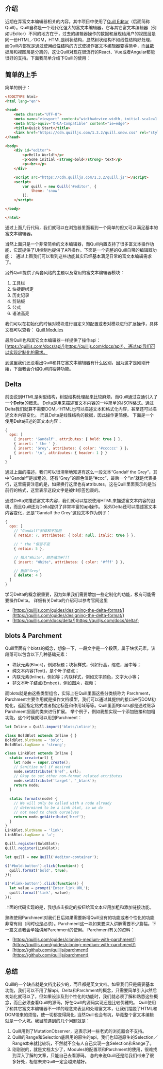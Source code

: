 ## 介绍
近期在弄富文本编辑器相关的内容，其中项目中使用了[Quill Editor](https://quilljs.com)（后面简称Quill）。Quill自称是一个现代化强大的富文本编辑器，它与其它富文本编辑器（例如UEditor）不同的地方在于，过去的编辑器操作的数据和展现给用户的视图层是同一份HTML／DOM，HTML是树状结构，显然树状结构不如线性结构好处理，而Quill内部就是通过使用线性结构的方式使操作富文本编辑器变得简单，而且数据层和视图层是分离的，这让Quill对现在很流行的React、Vue或者Angular都能很好的支持。下面我简单介绍下Quill的使用：
<!--more-->

## 简单的上手
简单的例子：
``` html
<!DOCTYPE html>
<html lang="en">

<head>
    <meta charset="UTF-8">
    <meta name="viewport" content="width=device-width, initial-scale=1.0">
    <meta http-equiv="X-UA-Compatible" content="ie=edge">
    <title>Quick Start</title>
    <link href="https://cdn.quilljs.com/1.3.2/quill.snow.css" rel="stylesheet">
</head>

<body>
    <div id="editor">
        <p>Hello World!</p>
        <p>Some initial <strong>bold</strong> text</p>
        <p><br></p>
    </div>

    <script src="https://cdn.quilljs.com/1.3.2/quill.js"></script>
    <script>
        var quill = new Quill('#editor', {
            theme: 'snow'
        });
    </script>

</body>

</html>
```

通过上面几行代码，我们就可以在浏览器里面看到一个简单的但又可以满足基本的富文本编辑器。
<img src="./quill-editor/quick-start.png" alt="">

当然上面只是一个非常简单的文本编辑器，而Quill内置支持了很多富文本操作功能，它既提供了UI控制也提供了API操作。下面是一个完整的Quill自带的编辑器功能：
<img src="./quill-editor/formats.png" alt="">
通过上图我们可以看到这些功能其实已经基本满足日常的富文本编辑需求了。

另外Quill提供了两套风格的主题以及常用的富文本编辑器模块：
1. 工具栏
2. 快捷键绑定
3. 历史记录
4. 剪贴板
5. 公式
6. 语法高亮

我们可以在初始化的时候对模块进行自定义的配置或者对模块进行扩展操作，具体文档可以查看：
[Quill Modules](https://quilljs.com/docs/modules/)

最后Quill也和其它文本编辑器一样提供了操作api：
[https://quilljs.com/docs/api/](https://quilljs.com/docs/api/)，通过api我们可以实现定制化的需求。

到这里我们还没看出Quill和其它富文本编辑器有什么区别，因为这才是刚刚开始，下面我会介绍Quill的独特功能。

## Delta
前面说到HTML是树型结构，树型结构处理起来比较麻烦，而Quill通过变通引入了一个**Delta**的概念。
Delta是用来描述富文本内容的一种简单的JSON格式。通过Delta我们就算不需要DOM／HTML也可以描述文本和格式化内容，甚至还可以描述文本内容变化。
而且Delta是线性结构的数据，因此操作更简便。
下面是一个使用Delta描述的富文本内容：
``` javascript
{
  ops: [
    { insert: 'Gandalf', attributes: { bold: true } },
    { insert: ' the ' },
    { insert: 'Grey', attributes: { color: '#cccccc' } }，
    { insert: '\n', attributes: { header: 1 } }
  ]
}
```
通过上面的描述，我们可以很清晰地知道有这么一段文本“Gandalf the Grey”，其中“Gandalf”是加粗的，还有“Grey”的颜色值是“#ccc”，最后一个“\n”就是代表换行，这里需要注意的是，如果换行这里也有attributes，这在Quill里面表示的是当前行的格式，这里表示这段文字是被h1标签包裹的。

通过Delta来描述富文本内容，我们就可以摆脱使用HTML来描述富文本内容的困境，而且Quill还为Delta提供了非常丰富的api操作。
另外Delta还可以描述富文本内容变化，还是“Gandalf the Grey”这段文本作为例子：
``` javascript
{
  ops: [
    // "Gandalf"斜体和不加粗
    { retain: 7, attributes: { bold: null, italic: true } },

    // " the "保留不变
    { retain: 5 },

    // 插入"White"，颜色值为#fff
    { insert: "White", attributes: { color: '#fff' } },

    // 删除"Grey"
    { delete: 4 }
  ]
}
```
学习Delta的概念很重要，因为如果我们需要增加一些定制化的功能，极有可能需要操作Delta。
详细有关Delta的介绍可以参考官网这里
- [https://quilljs.com/guides/designing-the-delta-format/](https://quilljs.com/guides/designing-the-delta-format/)
- [https://quilljs.com/docs/delta/](https://quilljs.com/docs/delta/)

## blots & Parchment
Quill里面有个blots的概念，想象一下，一段文字是一个段落，属于块状元素，该段落可以包含以下几种基础元素：
- 块状元素(Block)，例如标题；块状样式，例如行高，缩进，居中等；
- 纯文本内容(Text)，是个叶子结点；
- 内联元素(Inline)，例如<b></b><i></i>等；内联样式，例如文字颜色，文字大小等；
- 非文本叶子结点(Embed)，例如图片，视频；

而blots就是由这些类型组合，实际上在Quill里面这些分类统称为 Parchment，
Parchment主要作用就是操作文档模型，我们可以通过其提供的接口进行DOM初始化，返回指定格式或者指定标签和作用域等等。Quill里面的blots都是通过继承Parchment里面的类来进行扩展。
举个例子，例如我想实现一个添加链接和加粗功能，这个时候就可以用到Parchment：
``` javascript
let Inline = Quill.import('blots/inline');

class BoldBlot extends Inline { }
BoldBlot.blotName = 'bold';
BoldBlot.tagName = 'strong';

class LinkBlot extends Inline {
  static create(url) {
    let node = super.create();
    // Sanitize url if desired
    node.setAttribute('href', url);
    // Okay to set other non-format related attributes
    node.setAttribute('target', '_blank');
    return node;
  }
  
  static formats(node) {
    // We will only be called with a node already
    // determined to be a Link blot, so we do
    // not need to check ourselves
    return node.getAttribute('href');
  }
}
LinkBlot.blotName = 'link';
LinkBlot.tagName = 'a';

Quill.register(BoldBlot);
Quill.register(LinkBlot);

let quill = new Quill('#editor-container');

$('#bold-button').click(function() {
  quill.format('bold', true);
});

$('#link-button').click(function() {
  let value = prompt('Enter link URL');
  quill.format('link', value);
});
```
上面的代码实现的是，我想点击指定的按钮给富文本应用加粗和添加链接功能。

熟练使用Parchment对我们日后如果需要新增Quill没有的功能或者个性化的功能非常有用（同时也是必须）。Parchment这一块如果要深入讲解需要不少篇幅，下一篇文章我会单独讲解Parchment的使用。
Parchment有关的资料：
- [https://quilljs.com/guides/cloning-medium-with-parchment/](https://quilljs.com/guides/cloning-medium-with-parchment/)
- [https://github.com/quilljs/parchment](https://github.com/quilljs/parchment)

## 总结
Quill的一个缺点就是文档比较少的，而且都是英文文档。如果我们只是需要基本功能，我们可以不用了解api，Delta和Parchment的概念，只需要简单引入js然后初始化就可以了。但如果设涉及到个性化的功能时，我们就必须了解和熟悉这些概念，而且必须查看Quill的源码，好在Quill的源码实现还是比较优雅的。
Quill使用了和其它富文本编辑器不一样的理念来表达和处理富文本，让我们摆脱了HTML和DOM带来的烦恼，使一切都变得简化.
当然Quill也会有坑，毕竟整个富文本编辑就是一个大坑。我目前遇到的几个问题就是：
1. Quill用到了MutationObserver，这表示对一些老式的浏览器会不支持。
2. Quill的Range和Selection底层用的原生的api，我们也知道原生的Selection／Range本来就比较坑，不然就不会有人自己实现一套Selection和Range了。
3. 刚刚说的，就是文档太少了，Modules的配置项和Parchment的使用，很难找到深入了解的文章，只能自己去看源码。
总的来说Quill还是给我们带来了很多好处，相信未来Quill一定会越来越好。
